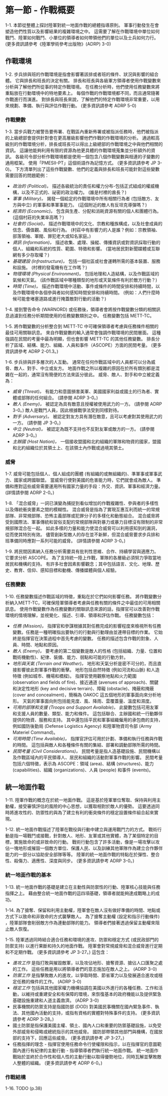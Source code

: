 # 第一節 - 作戰概要

1-1. 本節從整體上探討陸軍對統一地面作戰的總體指導原則。 軍事行動發生在會塑造他們性質以及影響結果的複雜環境之中。 這需要了解在作戰環境中單位如何戰鬥、陸軍如何戰鬥、小單位的領導者如何帶領他們的單位以及士兵如何力行。 (更多資訊請參考《陸軍學術參考出版物》(ADRP) 3-0)

## 作戰環境

1-2. 步兵排與班的作戰環境是指會影響著該排或者班的條件、狀況與影響的組合體。 它與排長和班長的決定有關。 排長和班長與各級軍方領導者使用作戰變數來分析與了解他們所從事的特定作戰環境。 在任務分析時，他們使用任務變數來將重點放在行動環境中的特地要素上。 每個作戰的作戰環境都不同，而且通常隨著作戰進行而演進。 對排長與班長來說，了解他們的特定作戰環境非常重要，以用來規劃、準備、執行與評估作戰行動。 (更多資訊請參考 ADRP 5-0)

### 作戰變數

1-3. 當步兵戰力被警告要佈署、在戰區內重新佈署或被指派任務時，他們被指派的上級總部會提供針對會在更高層級影響他們作戰的作戰環境的分析。 通過較高級別的作戰環境分析，排長或班長可以得出上級總部的作戰環境之中與他們相關的資訊。 這讓他能夠利用有限的資源為他更具體的作戰環境蒐集並分析額外的資訊。 各級司令部分析作戰環境都是使用一個包含八個作戰變數與相連的子變數的通用框架。 使用「PMESII-PT」這個術語作為記憶方式。 (更多資訊請參考 JP 3-0)。 下方清單列出了這些作戰變數、他們的定義與排長和班長可能針對這些變數需要回答的問題範例：

- *政治的 (Political)。* 描述各級統治的責任和權力分布-包括正式組成的權威機構，以及不正式的、祕密的政治權力。 (誰是村裡的酋長？)
- *軍事 (Military)。* 揭發一個給定的作戰環境中所有相關行為者 (包括敵方、友方與中立) 的軍事和準軍事能力。 (這個附近的敵人有反坦克導彈嗎？)
- *經濟的 (Economic)。* 包含與生產、分配和消耗資源有關的個人和團體行為。 (這個村莊的失業率高嗎？)
- *社會的 (Social)。* 描述作戰環境中的文化、宗教和種族構成，以及社會成員的信念、價值觀、風俗和行為。 (村莊中有影響力的人是誰？例如：宗教領袖、部落領袖、軍閥、罪犯老大或知名家庭。)
- *資訊 (Information)。* 描述收集、處理、操縱、傳播資訊或對資訊採取行動的個人、組織和系統的性質、範圍、特徵和影響。 (當地居民對新聞媒體或互聯網有多少存取權？)
- *基礎建設 (Infrastructure)。* 包括一個社區或社會運轉所需的基本裝置、服務和設施。 (村裡的發電機有在工作嗎？)
- *物理環境 (Physical Environment)。* 包括地理和人造結構，以及作戰區域的氣候和天氣。 (該作戰區域中哪種類型的地形或天氣條件有利於敵方行動？)
- *時間 (Time)。* 描述作戰環境中活動、事件或條件的時間安排和持續時間，以及作戰環境中各個參與者如何感知時間安排和持續時間。 (例如：人們什麼時候可能會堵塞道路或進行掩蓋敵對行動的活動？)

1-4. 接到警告命令 (WARNORD) 或任務後，領導者會將按作戰變數分類的相關訊息過濾到任務分析期間使用的任務變數類別之中。 任務變數包括 METT-TC。

1-5. 將作戰變數的分析整合到 METT-TC 中可確保領導者考慮與任務條件相關的最佳可用關聯訊息。 來自作戰變數的輸入通常會強調作戰環境的民間層面。 這種強調在民間的考量中最為明顯，但也會影響 METT-TC 的其他任務變數。 排長分析了區域、結構、能力、組織、人員和事件（ASCOPE）方面的民間考量。 (更多資訊請參考 ADRP 2-01.3。)

1-6. 步兵排與許多層次的人互動。 通常在任何作戰區域中的人員都可以分為威脅、敵人、對手、中立或友方。 地面作戰之所以複雜的原因在於所有類別都是混雜在一起的，通常沒有簡便的方法來區分彼此。 威脅、敵人、對手和中立被定義為：

- *威脅 (Threat)。* 有能力和意圖損害美軍、美國國家利益或國土的行為者、實體或部隊的任何組合。 (請參閱 ADRP 3-0。)
- *敵人 (Enemy)。* 被認定為具有敵意且授權被使用武力的一方。 (請參閱 ADRP 3-0。) 敵人是戰鬥人員，因此根據戰爭法受到同樣對待。
- *對手 (Adversary)。* 被認定對友方具有潛在敵意，且可以考慮對其使用武力的一方。 (請參閱 JP 3-0。)
- *中立 (Neutral)。* 被認定為既不支持也不反對友軍或敵方的一方。 (請參閱 ADRP 3-0。)
- *主辦國 (Host Nation)。* 一個接收盟國和北約組織的軍隊和物資的國家，盟國和北約組織位於其領土上、在該領土內作戰或過境其領土。

### 威脅

1-7. 威脅可能包括個人、個人組成的團體 (有組織的或無組織的)、準軍事或軍事武力、國家或跨國聯盟。 當威脅行使對美國的危害能力時，它們就會成為敵人。 準備和應對這些威脅需要運用所有國家力量的手段：外交、資訊、軍事和經濟力量。 (詳情請參閱 ADRP 2-0。)

1-8. 「混合威脅」一詞已演變為捕捉到看似增加的作戰複雜性、參與者的多樣性以及傳統衝突要素之間的模糊性。 混合威脅是指為了實現互惠互利而統一的常規部隊、非常規部隊、恐怖主義部隊或犯罪分子的多樣化和動態組合。 混合威脅將受到國際法、軍事傳統和習俗支配的常規部隊與對暴力或暴力目標沒有限制的非常規部隊混合在一起。 如此多樣的力量和能力使混合威脅可以利用感知到的漏洞，從而使其特別有效。 儘管創新型敵人的存在並不新鮮，但混合威脅要求步兵排和班準備同時應對一系列可能的威脅。 (詳情請參閱 ADRP 3-0。)

1-9. 將民間因素納入任務分析需要具有批判性思維、合作、持續學習與適應力。 它要求分析 ASCOPE。 為了支持統一陸上作戰，軍隊的各層級必須努力爭取當地居民和機構的支持。 有許多社會因素影響觀念；其中包括語言、文化、地理、歷史、教育、信仰、感知目標和動機、傳播媒體與個人經驗。

### 任務變數

1-10. 任務變數描述作戰區域的特徵，重點在於它們如何影響任務。 將作戰變數分析納入METT-TC，可確保陸軍領導者考慮與任務有關的條件之中最佳的可用相關訊息。 使用作戰變數作為任務變數的關聯訊息來源的話，指揮官可以改善對作戰環境的情境理解，並視覺化、描述、引導、領導和評估作戰。 任務變數包括：

- *任務 (Mission)。* 指揮官和參謀根據其對任務完成的影響程度來檢視所有任務變數。任務是一種明確指出要執行的行動與行動理由並連帶目標的作業。 它始終是指揮官在決策過程中首先考慮的變數。 任務的描述包含作戰的對象、人員、時間、地點和原因。
- *敵人 (Enemy)。* 要考慮的第二個變數是敵人的性格 (包括組織、力量、位置和戰術機動性)、紀律、裝備、能力、弱點和可能的行動方針。
- *地形與天氣 (Terrain and Weather)。* 地形和天氣分析是密不可分的，而且直接影響彼此對軍事作戰的衝擊。 地形包括自然特徵 (例如河流和山脈) 和人造特徵 (例如城市、機場和橋樑)。 指揮官使用觀察地點和火力範圍 (observation and fields of fire)、接近通道 (avenues of approach)、關鍵和決定性地形 (key and decisive terrain)、障礙 (obstacle)、掩蔽和掩蔽 (cover and concealment)，簡稱為 OAKOC 這五個地形的軍事面向來分析地形。 天氣的軍事面向則包括能見度、風、降雨、雲覆蓋量、溫度和濕度。
- *可用的部隊和支援 (Troops and Support Available)。* 此變數包括可用友軍和支援人員的數量、類型、能力和條件。 這包括聯合、主辦國和統一行動夥伴提供的物資、服務和支持。 其中還包括平民和軍事組織僱用的承包商的支持，例如國防後勤局 (Defense Logistics Agency) 和陸軍物資司令部 (Army Materiel Command)。
- *可用時間 (Time Available)。* 指揮官評估可用於計劃、準備和執行任務與作戰的時間。 這包括與敵人和各種條件有關的集結、部署和調動部隊所需的時間。
- *民間考量 (Civil Considerations)。* 民間考量是指人造基礎設施、民間機構以及作戰區域內的平民領導人、居民和組織的活動對軍事作戰的影響。 民間考量包括六個特徵，表示為 ASCOPE：領域 (area)、結構 (structures)、能力 (capabilities)、組織 (organizations)、人員 (people) 和事件 (events)。

## 統一地面作戰

1-11. 陸軍作戰的概念在於統一地面作戰。 這是基於陸軍單位奪取、保持與利用主動權，接受審慎評估的風險的中心思想，以獲取相對於敵人的優勢。 這要透過同時將進攻性的、防禦性的與為了建立有利的衝突條件的穩定設置條件組合起來實現。

1-12. 統一地面作戰描述了陸軍在戰役與行動中建立與運用戰鬥力的方式。 戰術行動是指一場戰鬥或接戰，針對敵人、地形、友軍或其他實體，為了某個特定的目標，實施致命的或非致命的行動。 戰術行動包含了許多活動，像是一場攻擊以攻佔一塊地形或摧毀一個敵方單位、保護人民、以及訓練其他軍隊作為建立合作夥伴能力的一部分以協助安全部隊等等。 陸軍的統一地面作戰的特點在於彈性、整合性、殺傷力、適應性、深度與同步。 (更多資訊請參考 ADRP 3-0。)

### 統一地面作戰的基本

1-13. 統一地面作戰的基礎是建立在主動性與防禦性的行動、陸軍核心技能與任務指揮之上。 藉由整合統一地面作戰的這四項基礎，領導者就能夠達成戰略上的成功。

1-14. 為了搶奪、保留和利用主動權，陸軍會在敵人沒有做好準備的時間、地點或方式下以致命和非致命的方式襲擊敵人。 為了搶奪主動權 (設定和指示行動條件) ，陸軍部隊會削弱敵方作為連動部隊的能力。 領導者們接著透過保留主動權來阻止敵人恢復。

1-15. 陸軍透過同時結合適合任務和環境的進攻、防禦和穩定方式 (或民政部門的防禦支持) 以進行果斷和持久的地面作戰。 陸軍會對常規威脅和混合威脅進行定期和不定期作戰。 (更多資訊請參考 JP 3-27。) 這包含：

- *進攻工作* 是指打敗與摧毀敵軍，以及攻佔地形、搶奪資源、搶佔人口匯聚之處的工作。 這些任務是用以將領導者們的意志施加在敵人之上。 (ADRP 3-0)
- *防禦工作* 是指擊敗敵人的進攻，以爭取時間、節省軍力以及發展適合進攻或穩定任務的條件的工作。 (ADRP 3-0)
- *穩定工作* 包括與其他國家權力機構協調在美國以外進行的各種任務、工作和活動，以維持或重建安全和有保障的環境，來恢復基本的政府機能以及提供緊急基礎設施重建和人道主義救濟。 (ADRP 3-0)
- 民事機關的防禦支持是指國防部 (DOD) 對美國民事機關在國內緊急事件、執法、其他國內活動的支持，或指有資格的實體對特殊事件的支持。 (更多資訊請參考 ADRP 3-28。) 
- 國土防禦是指保護美國主權、領土、國內人口和重要的防禦基礎設施，以免受外部威脅和侵略或總統指示的其他威脅。 國防部帶領其他部門與機構，在國放部的支持下，回應這些威脅。 (更多資訊請參考 JP 3-27。)
- 任務指揮的理念 - 指揮官使用任務命令行使權限和指示，以在指揮官的意圖範圍內進行有紀律的主動行動 - 指導領導者們執行統一地面作戰。 統一地面作戰始於並終於合作性和個人性的主動行動以取得優勢地位，同時瓦解並擊敗敵人整體的組織。 (更多資訊請參考 ADRP 6-0。)

### 作戰結構

1-16. TODO (p.38)
